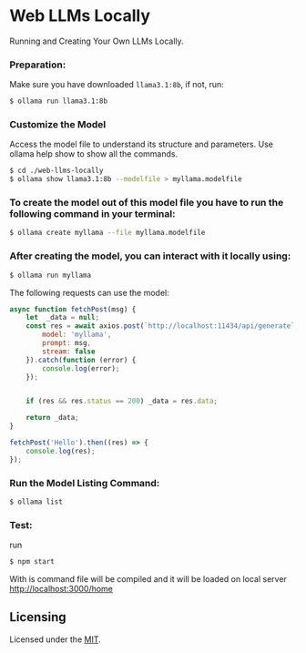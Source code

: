 # Web LLMs Locally

Running and Creating Your Own LLMs Locally.


### Preparation:

Make sure you have downloaded `llama3.1:8b`, if not, run:

```sh
$ ollama run llama3.1:8b
```

### Customize the Model

Access the model file to understand its structure and parameters. Use ollama help show to show all the commands.


```sh
$ cd ./web-llms-locally
$ ollama show llama3.1:8b --modelfile > myllama.modelfile
```


### To create the model out of this model file you have to run the following command in your terminal:

```sh
$ ollama create myllama --file myllama.modelfile
```

### After creating the model, you can interact with it locally using:

```sh
$ ollama run myllama
```

The following requests can use the model:

```js
async function fetchPost(msg) {
    let  _data = null;
    const res = await axios.post(`http://localhost:11434/api/generate`, {
        model: 'myllama',
        prompt: msg,
        stream: false
    }).catch(function (error) {
        console.log(error);
    });


    if (res && res.status == 200) _data = res.data;

    return _data;
}

fetchPost('Hello').then((res) => {
    console.log(res);
});
```


### Run the Model Listing Command:

```sh
$ ollama list
```

### Test:

run
```sh
$ npm start
```

With is command file will be compiled and it will be loaded on local server [http://localhost:3000/home](http://localhost:3000/home)



## Licensing

Licensed under the [MIT](https://opensource.org/licenses/MIT).


